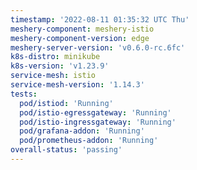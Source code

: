 ```yaml
---
timestamp: '2022-08-11 01:35:32 UTC Thu'
meshery-component: meshery-istio
meshery-component-version: edge
meshery-server-version: 'v0.6.0-rc.6fc'
k8s-distro: minikube
k8s-version: 'v1.23.9'
service-mesh: istio
service-mesh-version: '1.14.3'
tests:
  pod/istiod: 'Running'
  pod/istio-egressgateway: 'Running'
  pod/istio-ingressgateway: 'Running'
  pod/grafana-addon: 'Running'
  pod/prometheus-addon: 'Running'
overall-status: 'passing'
---
```


